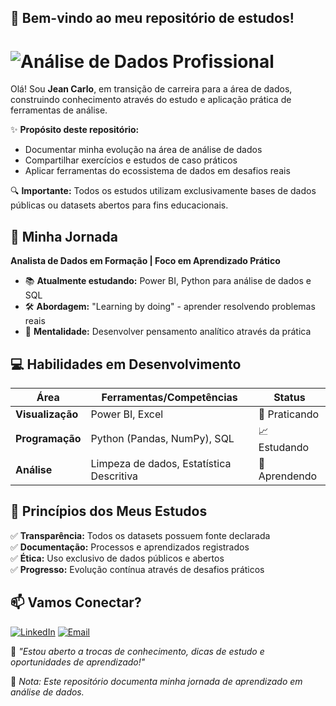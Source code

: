 ## 👋 Bem-vindo ao meu repositório de estudos!

# ![Análise de Dados Profissional](https://images.unsplash.com/photo-1454165804606-c3d57bc86b40?w=1200&h=400&fit=crop&crop=entropy&auto=format)

Olá! Sou **Jean Carlo**, em transição de carreira para a área de dados, construindo conhecimento através do estudo e aplicação prática de ferramentas de análise.

✨ **Propósito deste repositório:**  
- Documentar minha evolução na área de análise de dados  
- Compartilhar exercícios e estudos de caso práticos  
- Aplicar ferramentas do ecossistema de dados em desafios reais  

🔍 **Importante:** Todos os estudos utilizam exclusivamente bases de dados públicas ou datasets abertos para fins educacionais.

## 🎯 Minha Jornada

**Analista de Dados em Formação | Foco em Aprendizado Prático**

- 📚 **Atualmente estudando:** Power BI, Python para análise de dados e SQL
- 🛠️ **Abordagem:** "Learning by doing" - aprender resolvendo problemas reais
- 🧠 **Mentalidade:** Desenvolver pensamento analítico através da prática

## 💻 Habilidades em Desenvolvimento

| Área          | Ferramentas/Competências                          | Status        |
|---------------|--------------------------------------------------|--------------|
| **Visualização**  | Power BI, Excel                                 | 🚀 Praticando |
| **Programação**   | Python (Pandas, NumPy), SQL                      | 📈 Estudando  |
| **Análise**       | Limpeza de dados, Estatística Descritiva         | 🧠 Aprendendo |

## 📌 Princípios dos Meus Estudos

✅ **Transparência:** Todos os datasets possuem fonte declarada  
✅ **Documentação:** Processos e aprendizados registrados  
✅ **Ética:** Uso exclusivo de dados públicos e abertos  
✅ **Progresso:** Evolução contínua através de desafios práticos  

## 📫 Vamos Conectar?

[![LinkedIn](https://img.shields.io/badge/Conecte--se_no_LinkedIn-0077B5?style=for-the-badge&logo=linkedin&logoColor=white)](https://www.linkedin.com/in/jean-carlo-lima-de-almeida-8a9054186)
[![Email](https://img.shields.io/badge/-jeancarlolimaalmeida@gmail.com-D14836?style=for-the-badge&logo=gmail&logoColor=white)](mailto:jeancarlolimaalmeida@gmail.com)

🔗 *"Estou aberto a trocas de conhecimento, dicas de estudo e oportunidades de aprendizado!"*

📌 *Nota: Este repositório documenta minha jornada de aprendizado em análise de dados.*

<!--
**JeanCarloLima05/JeanCarloLima05** is a ✨ _special_ ✨ repository because its `README.md` (this file) appears on your GitHub profile.

Here are some ideas to get you started:

- 🔭 I’m currently working on ...
- 🌱 I’m currently learning ...
- 👯 I’m looking to collaborate on ...
- 🤔 I’m looking for help with ...
- 💬 Ask me about ...
- 📫 How to reach me: ...
- 😄 Pronouns: ...
- ⚡ Fun fact: ...
-->
